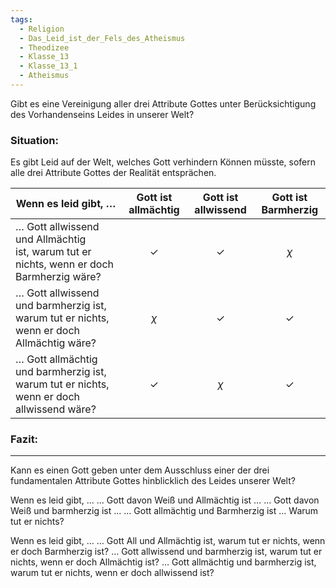 ```yaml
---
tags:
  - Religion
  - Das_Leid_ist_der_Fels_des_Atheismus
  - Theodizee
  - Klasse_13
  - Klasse_13_1
  - Atheismus
---
```

Gibt es eine Vereinigung aller drei Attribute Gottes unter Berücksichtigung des Vorhandenseins Leides in unserer Welt?

### Situation:
Es gibt Leid auf der Welt, welches Gott verhindern Können müsste, sofern alle drei Attribute Gottes der Realität entsprächen.

| Wenn es leid gibt, …                                                                         | Gott ist allmächtig | Gott ist allwissend | Gott ist Barmherzig |
| -------------------------------------------------------------------------------------------- | ------------------- | ------------------- | ------------------- |
| … Gott allwissend und Allmächtig ist, warum tut er nichts, wenn er doch Barmherzig wäre?<br> | $$\checkmark$$      | $$\checkmark$$      | $$\chi$$            |
| … Gott allwissend und barmherzig ist, warum tut er nichts, wenn er doch Allmächtig wäre?     | $$\chi$$            | $$\checkmark$$      | $$\checkmark$$      |
| … Gott allmächtig und barmherzig ist, warum tut er nichts, wenn er doch allwissend wäre?     | $$\checkmark$$      | $$\chi$$            | $$\checkmark$$      |

### Fazit:


---


Kann es einen Gott geben unter dem Ausschluss einer der drei fundamentalen Attribute Gottes hinblicklich des Leides unserer Welt?


Wenn es leid gibt, …
	… Gott davon Weiß und Allmächtig ist …
	… Gott davon Weiß und barmherzig ist …
	… Gott allmächtig und Barmherzig ist
… Warum tut er nichts?


Wenn es leid gibt, …
… Gott All und Allmächtig ist, warum tut er nichts, wenn er doch Barmherzig ist?
… Gott allwissend und barmherzig ist, warum tut er nichts, wenn er doch Allmächtig ist?
… Gott allmächtig und barmherzig ist, warum tut er nichts, wenn er doch allwissend ist?